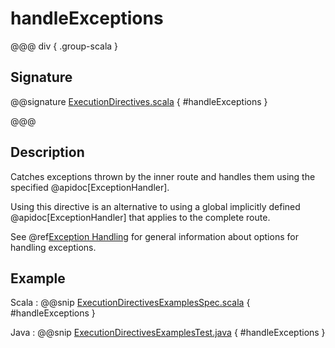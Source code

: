 # handleExceptions

@@@ div { .group-scala }

## Signature

@@signature [ExecutionDirectives.scala](/akka-http/src/main/scala/akka/http/scaladsl/server/directives/ExecutionDirectives.scala) { #handleExceptions }

@@@

## Description

Catches exceptions thrown by the inner route and handles them using the specified @apidoc[ExceptionHandler].

Using this directive is an alternative to using a global implicitly defined @apidoc[ExceptionHandler] that
applies to the complete route.

See @ref[Exception Handling](../../exception-handling.md) for general information about options for handling exceptions.

## Example

Scala
:  @@snip [ExecutionDirectivesExamplesSpec.scala]($test$/scala/docs/http/scaladsl/server/directives/ExecutionDirectivesExamplesSpec.scala) { #handleExceptions }

Java
:  @@snip [ExecutionDirectivesExamplesTest.java]($test$/java/docs/http/javadsl/server/directives/ExecutionDirectivesExamplesTest.java) { #handleExceptions }
